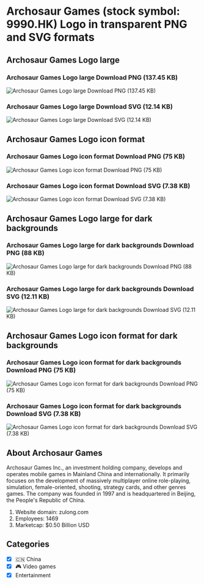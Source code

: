 # Archosaur Games (stock symbol: 9990.HK) Logo in transparent PNG and SVG formats

## Archosaur Games Logo large

### Archosaur Games Logo large Download PNG (137.45 KB)

![Archosaur Games Logo large Download PNG (137.45 KB)](/img/orig/9990.HK_BIG-5454563b.png)

### Archosaur Games Logo large Download SVG (12.14 KB)

![Archosaur Games Logo large Download SVG (12.14 KB)](/img/orig/9990.HK_BIG-c29bc179.svg)

## Archosaur Games Logo icon format

### Archosaur Games Logo icon format Download PNG (75 KB)

![Archosaur Games Logo icon format Download PNG (75 KB)](/img/orig/9990.HK-f6a2e82f.png)

### Archosaur Games Logo icon format Download SVG (7.38 KB)

![Archosaur Games Logo icon format Download SVG (7.38 KB)](/img/orig/9990.HK-fbb9752f.svg)

## Archosaur Games Logo large for dark backgrounds

### Archosaur Games Logo large for dark backgrounds Download PNG (88 KB)

![Archosaur Games Logo large for dark backgrounds Download PNG (88 KB)](/img/orig/9990.HK_BIG.D-731edb70.png)

### Archosaur Games Logo large for dark backgrounds Download SVG (12.11 KB)

![Archosaur Games Logo large for dark backgrounds Download SVG (12.11 KB)](/img/orig/9990.HK_BIG.D-b2a98518.svg)

## Archosaur Games Logo icon format for dark backgrounds

### Archosaur Games Logo icon format for dark backgrounds Download PNG (75 KB)

![Archosaur Games Logo icon format for dark backgrounds Download PNG (75 KB)](/img/orig/9990.HK.D-cc1656f0.png)

### Archosaur Games Logo icon format for dark backgrounds Download SVG (7.38 KB)

![Archosaur Games Logo icon format for dark backgrounds Download SVG (7.38 KB)](/img/orig/9990.HK.D-232a5387.svg)

## About Archosaur Games

Archosaur Games Inc., an investment holding company, develops and operates mobile games in Mainland China and internationally. It primarily focuses on the development of massively multiplayer online role-playing, simulation, female-oriented, shooting, strategy cards, and other genres games. The company was founded in 1997 and is headquartered in Beijing, the People's Republic of China.

1. Website domain: zulong.com
2. Employees: 1469
3. Marketcap: $0.50 Billion USD


## Categories
- [x] 🇨🇳 China
- [x] 🎮 Video games
- [x] Entertainment
